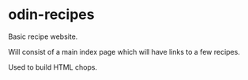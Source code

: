 # odin-recipes

Basic recipe website. 

Will consist of a main index page which will have links to a few recipes.

Used to build HTML chops.